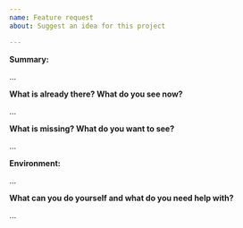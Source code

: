 ```yaml
---
name: Feature request
about: Suggest an idea for this project

---
```


**Summary:** 
<!-- Summarize the feature in a few sentences: -->

...

**What is already there? What do you see now?**
<!-- Please attach (or link to) screenshots and logs if applicable -->

...

**What is missing? What do you want to see?**
<!-- Please add some examples or mock-ups if applicable -->

...

**Environment:**
<!-- Your environment: OS/Browser/Gateway/Device/...? Versions? IDs/EUIs? -->

...

**What can you do yourself and what do you need help with?**

...
